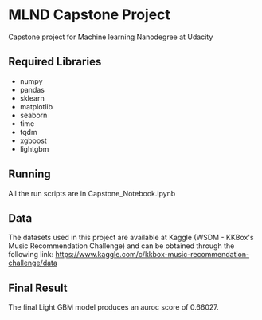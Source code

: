 # MLND Capstone Project
Capstone project for Machine learning Nanodegree at Udacity

## Required Libraries
  - numpy 
  - pandas
  - sklearn
  - matplotlib
  - seaborn
  - time
  - tqdm
  - xgboost
  - lightgbm

## Running
All the run scripts are in Capstone_Notebook.ipynb

## Data
The datasets used in this project are available at Kaggle (WSDM - KKBox's Music Recommendation Challenge) and can be obtained through the following link:
https://www.kaggle.com/c/kkbox-music-recommendation-challenge/data

## Final Result
The final Light GBM model produces an auroc score of 0.66027.
